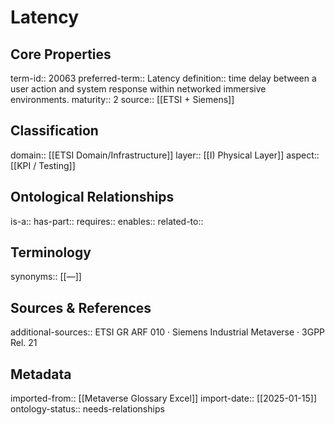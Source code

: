# Latency

## Core Properties
term-id:: 20063
preferred-term:: Latency
definition:: time delay between a user action and system response within networked immersive environments.
maturity:: 2
source:: [[ETSI + Siemens]]

## Classification
domain:: [[ETSI Domain/Infrastructure]]
layer:: [[I) Physical Layer]]
aspect:: [[KPI / Testing]]

## Ontological Relationships
is-a:: 
has-part:: 
requires:: 
enables:: 
related-to:: 

## Terminology
synonyms:: [[—]]

## Sources & References
additional-sources:: ETSI GR ARF 010 · Siemens Industrial Metaverse · 3GPP Rel. 21

## Metadata
imported-from:: [[Metaverse Glossary Excel]]
import-date:: [[2025-01-15]]
ontology-status:: needs-relationships
